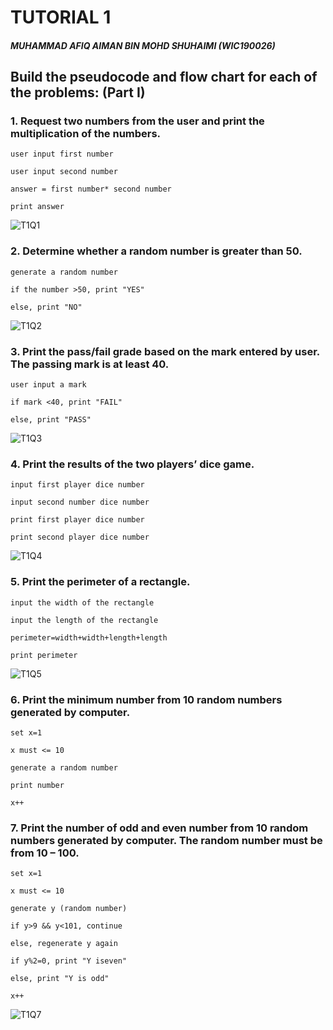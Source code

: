 # TUTORIAL 1
##### MUHAMMAD AFIQ AIMAN BIN MOHD SHUHAIMI (WIC190026)

## Build the pseudocode and flow chart for each of the problems: (Part I)

### 1. Request two numbers from the user and print the multiplication of the numbers.
>>
```
user input first number

user input second number

answer = first number* second number

print answer
```
![T1Q1](T1Q1.PNG)
### 2. Determine whether a random number is greater than 50.
>>
```
generate a random number

if the number >50, print "YES"

else, print "NO"
```
![T1Q2](T1Q2.PNG)
### 3. Print the pass/fail grade based on the mark entered by user. The passing mark is at least 40.
>>
```
user input a mark

if mark <40, print "FAIL"

else, print "PASS"

```
![T1Q3](T1Q3.PNG)
### 4. Print the results of the two players’ dice game.
>>
```
input first player dice number

input second number dice number

print first player dice number

print second player dice number
```
![T1Q4](T1Q4.PNG)
### 5. Print the perimeter of a rectangle.
>>
```
input the width of the rectangle

input the length of the rectangle

perimeter=width+width+length+length

print perimeter
```
![T1Q5](T1Q5.PNG)
### 6. Print the minimum number from 10 random numbers generated by computer.
>>
```
set x=1

x must <= 10

generate a random number

print number

x++
```
### 7. Print the number of odd and even number from 10 random numbers generated by computer. The random number must be from 10 – 100.
>>
```
set x=1

x must <= 10

generate y (random number)

if y>9 && y<101, continue

else, regenerate y again

if y%2=0, print "Y iseven"

else, print "Y is odd"

x++
```
![T1Q7](T1Q7.PNG)
